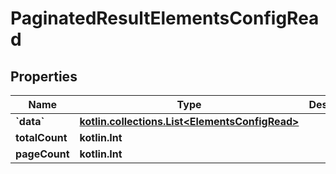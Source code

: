 
# PaginatedResultElementsConfigRead

## Properties
Name | Type | Description | Notes
------------ | ------------- | ------------- | -------------
**&#x60;data&#x60;** | [**kotlin.collections.List&lt;ElementsConfigRead&gt;**](ElementsConfigRead.md) |  | 
**totalCount** | **kotlin.Int** |  | 
**pageCount** | **kotlin.Int** |  |  [optional]



